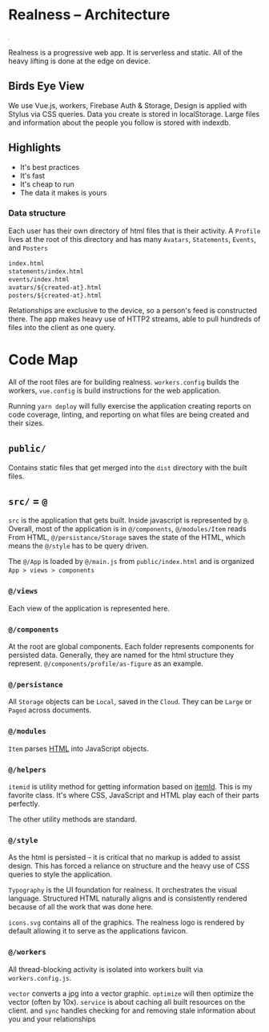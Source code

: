 

# Realness – Architecture

![Realness](../src/style/icons.svg)

Realness is a progressive web app. It is serverless and static. All of the heavy lifting is done at the edge on device.

## Birds Eye View

We use Vue.js, workers, Firebase Auth & Storage, Design is applied with Stylus via CSS queries. Data you create is stored in localStorage. Large files and information about the people you follow is stored with indexdb.

## Highlights
- It's best practices
- It's fast
- It's cheap to run
- The data it makes is yours

### Data structure

Each user has their own directory of html files that is their activity. A `Profile` lives at the root of this directory and has many `Avatars`,  `Statements`, `Events`, and `Posters`

```
index.html
statements/index.html
events/index.html
avatars/${created-at}.html
posters/${created-at}.html
```

Relationships are exclusive to the device, so a person's feed is constructed there. The app makes heavy use of HTTP2 streams, able to pull hundreds of files into the client as one query.

# Code Map
All of the root files are for building realness. `workers.config` builds the workers, `vue.config` is build instructions for the web application.

Running `yarn deploy` will fully exercise the application creating reports on code coverage, linting, and reporting on what files are being created and their sizes.

## `public/`
Contains static files that get merged into the `dist` directory with the built files.

## `src/` = `@`

`src` is the application that gets built. Inside javascript is represented by `@`. Overall, most of the application is in `@/components`, `@/modules/Item` reads From HTML,  `@/persistance/Storage` saves the state of the HTML, which means the `@/style` has to be query driven.

The `@/App` is loaded by `@/main.js` from `public/index.html` and is organized `App > views > components`

### `@/views`

Each view of the application is represented here.

### `@/components`

At the root are global components. Each folder represents components for persisted data. Generally, they are named for the html structure they represent. `@/components/profile/as-figure` as an example.

### `@/persistance`

All `Storage` objects can be `Local`, saved in the `Cloud`. They can be `Large` or `Paged` across documents.


### `@/modules`

`Item` parses [HTML](https://www.w3.org/TR/microdata/) into JavaScript objects.


### `@/helpers`

`itemid` is utility method for getting information based on [itemId](https://www.w3.org/TR/microdata/). This is my favorite class. It's where CSS, JavaScript and HTML play each of their parts perfectly.

The other utility methods are standard.

### `@/style`
As the html is persisted – it is critical that no markup is added to assist design. This has forced a reliance on structure and the heavy use of CSS queries to style the application.

`Typography` is the UI foundation for realness. It orchestrates the visual language. Structured HTML  naturally aligns and is consistently rendered because of all the work that was done here.

`icons.svg` contains all of the graphics. The realness logo is rendered by default allowing it to serve as the applications favicon.

### `@/workers`

All thread-blocking activity is isolated into workers built via `workers.config.js`.

`vector` converts a jpg into a vector graphic. `optimize` will then optimize the vector (often by 10x). `service` is about caching all built resources on the client. and `sync` handles checking for and removing stale information about you and your relationships

